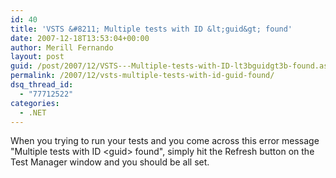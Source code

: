 ```yaml
---
id: 40
title: 'VSTS &#8211; Multiple tests with ID &lt;guid&gt; found'
date: 2007-12-18T13:53:04+00:00
author: Merill Fernando
layout: post
guid: /post/2007/12/VSTS---Multiple-tests-with-ID-lt3bguidgt3b-found.aspx
permalink: /2007/12/vsts-multiple-tests-with-id-guid-found/
dsq_thread_id:
  - "77712522"
categories:
  - .NET
---
```

<p>When you trying to run your tests and you come across this error message "Multiple tests with ID &lt;guid&gt; found", simply hit the Refresh button on the Test Manager window and you should be all set.</p>